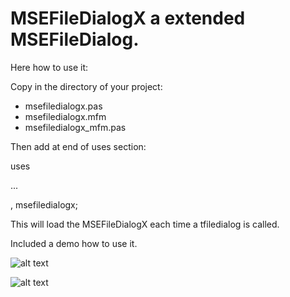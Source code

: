 # MSEFileDialogX a extended MSEFileDialog.

Here how to use it:

Copy in the directory of your project: 

- msefiledialogx.pas
- msefiledialogx.mfm
- msefiledialogx_mfm.pas

Then add at end of uses section:

uses

...

 , msefiledialogx;


This will load the MSEFileDialogX each time a tfiledialog is called.

Included a demo how to use it.

![alt text](https://user-images.githubusercontent.com/3421249/91644981-7aaaa900-ea41-11ea-9cc3-9b07a52684e1.png)


![alt text](https://user-images.githubusercontent.com/3421249/91648199-d175aa00-ea64-11ea-8be7-3b90512e2dfb.png)






